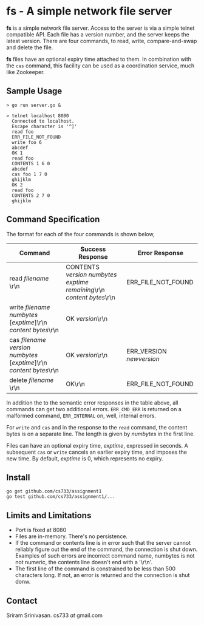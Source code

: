 # fs - A simple network file server

**fs** is a simple network file server. Access to the server is via a
simple telnet compatible API. Each file has a version number, and the server keeps the latest version. There are four commands, to read, write, compare-and-swap and delete the file.

**fs** files have an optional expiry time attached to them. In combination with the `cas` command, this facility can be used as a coordination service, much like Zookeeper.

## Sample Usage


```
> go run server.go & 

> telnet localhost 8080
  Connected to localhost.
  Escape character is '^]'
  read foo
  ERR_FILE_NOT_FOUND
  write foo 6
  abcdef
  OK 1
  read foo
  CONTENTS 1 6 0
  abcdef
  cas foo 1 7 0
  ghijklm
  OK 2
  read foo
  CONTENTS 2 7 0
  ghijklm
```

## Command Specification

The format for each of the four commands is shown below,  

| Command  | Success Response | Error Response
|----------|-----|----------|
|read _filename_ \r\n| CONTENTS _version_ _numbytes_ _exptime remaining_\r\n</br>_content bytes_\r\n </br>| ERR_FILE_NOT_FOUND
|write _filename_ _numbytes_ [_exptime_]\r\n</br>_content bytes_\r\n| OK _version_\r\n| |
|cas _filename_ _version_ _numbytes_ [_exptime_]\r\n</br>_content bytes_\r\n| OK _version_\r\n | ERR\_VERSION _newversion_
|delete _filename_ \r\n| OK\r\n | ERR_FILE_NOT_FOUND

In addition the to the semantic error responses in the table above, all commands can get two additional errors. `ERR_CMD_ERR` is returned on a malformed command, `ERR_INTERNAL` on, well, internal errors.

For `write` and `cas` and in the response to the `read` command, the content bytes is on a separate line. The length is given by _numbytes_ in the first line.

Files can have an optional expiry time, _exptime_, expressed in seconds. A subsequent `cas` or `write` cancels an earlier expiry time, and imposes the new time. By default, _exptime_ is 0, which represents no expiry. 

## Install

```
go get github.com/cs733/assignment1
go test github.com/cs733/assignment1/...
```

## Limits and Limitations

- Port is fixed at 8080
- Files are in-memory. There's no persistence.
- If the command or contents line is in error such that the server
  cannot reliably figure out the end of the command, the connection is
  shut down. Examples of such errors are incorrect command name,
  numbytes is not not  numeric, the contents line doesn't end with a
  '\r\n'.
- The first line of the command is constrained to be less than 500 characters long. If not, an error is returned and the connection is shut donw.

## Contact
Sriram Srinivasan.
cs733 _at_ gmail.com

